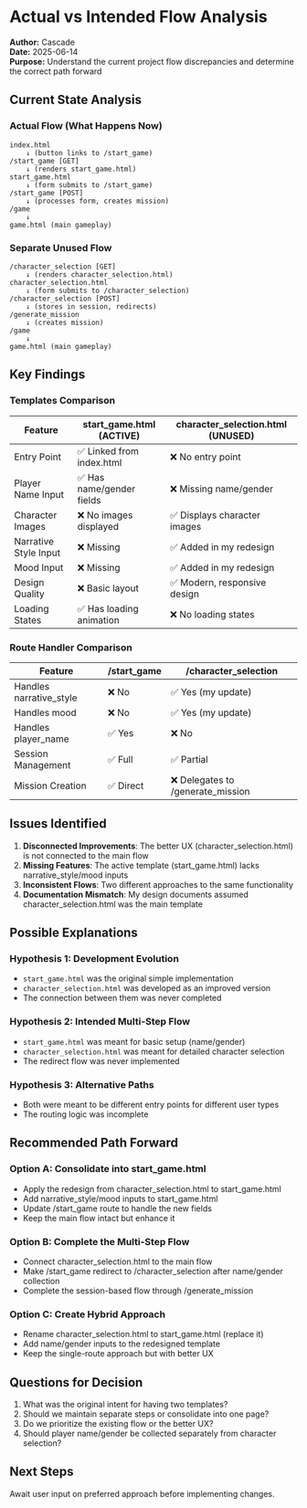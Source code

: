 # Actual vs Intended Flow Analysis

**Author:** Cascade  
**Date:** 2025-06-14  
**Purpose:** Understand the current project flow discrepancies and determine the correct path forward

## Current State Analysis

### Actual Flow (What Happens Now)
```
index.html
    ↓ (button links to /start_game)
/start_game [GET]
    ↓ (renders start_game.html)
start_game.html
    ↓ (form submits to /start_game)
/start_game [POST]
    ↓ (processes form, creates mission)
/game
    ↓
game.html (main gameplay)
```

### Separate Unused Flow
```
/character_selection [GET]
    ↓ (renders character_selection.html)
character_selection.html
    ↓ (form submits to /character_selection)
/character_selection [POST]
    ↓ (stores in session, redirects)
/generate_mission
    ↓ (creates mission)
/game
    ↓
game.html (main gameplay)
```

## Key Findings

### Templates Comparison
| Feature | start_game.html (ACTIVE) | character_selection.html (UNUSED) |
|---------|-------------------------|-----------------------------------|
| Entry Point | ✅ Linked from index.html | ❌ No entry point |
| Player Name Input | ✅ Has name/gender fields | ❌ Missing name/gender |
| Character Images | ❌ No images displayed | ✅ Displays character images |
| Narrative Style Input | ❌ Missing | ✅ Added in my redesign |
| Mood Input | ❌ Missing | ✅ Added in my redesign |
| Design Quality | ❌ Basic layout | ✅ Modern, responsive design |
| Loading States | ✅ Has loading animation | ❌ No loading states |

### Route Handler Comparison
| Feature | /start_game | /character_selection |
|---------|-------------|---------------------|
| Handles narrative_style | ❌ No | ✅ Yes (my update) |
| Handles mood | ❌ No | ✅ Yes (my update) |
| Handles player_name | ✅ Yes | ❌ No |
| Session Management | ✅ Full | ✅ Partial |
| Mission Creation | ✅ Direct | ❌ Delegates to /generate_mission |

## Issues Identified

1. **Disconnected Improvements**: The better UX (character_selection.html) is not connected to the main flow
2. **Missing Features**: The active template (start_game.html) lacks narrative_style/mood inputs
3. **Inconsistent Flows**: Two different approaches to the same functionality
4. **Documentation Mismatch**: My design documents assumed character_selection.html was the main template

## Possible Explanations

### Hypothesis 1: Development Evolution
- `start_game.html` was the original simple implementation
- `character_selection.html` was developed as an improved version
- The connection between them was never completed

### Hypothesis 2: Intended Multi-Step Flow
- `start_game.html` was meant for basic setup (name/gender)
- `character_selection.html` was meant for detailed character selection
- The redirect flow was never implemented

### Hypothesis 3: Alternative Paths
- Both were meant to be different entry points for different user types
- The routing logic was incomplete

## Recommended Path Forward

### Option A: Consolidate into start_game.html
- Apply the redesign from character_selection.html to start_game.html
- Add narrative_style/mood inputs to start_game.html
- Update /start_game route to handle the new fields
- Keep the main flow intact but enhance it

### Option B: Complete the Multi-Step Flow
- Connect character_selection.html to the main flow
- Make /start_game redirect to /character_selection after name/gender collection
- Complete the session-based flow through /generate_mission

### Option C: Create Hybrid Approach
- Rename character_selection.html to start_game.html (replace it)
- Add name/gender inputs to the redesigned template
- Keep the single-route approach but with better UX

## Questions for Decision
1. What was the original intent for having two templates?
2. Should we maintain separate steps or consolidate into one page?
3. Do we prioritize the existing flow or the better UX?
4. Should player name/gender be collected separately from character selection?

## Next Steps
Await user input on preferred approach before implementing changes.
